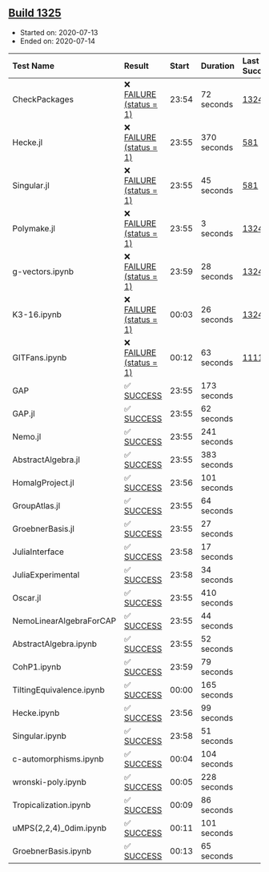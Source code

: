 ## [Build 1325](https://oscarci.mathematik.uni-kl.de/job/oscar-julia-1.4/1325/)

* Started on: 2020-07-13
* Ended on: 2020-07-14

| Test Name    | Result | Start | Duration | Last Success | First Failure |
|:-------------|:-------|:------|:---------|:-------------|:--------------|
| CheckPackages | ❌ [FAILURE (status = 1)](https://oscarci.mathematik.uni-kl.de/job/oscar-julia-1.4/1325/artifact/logs/build-1325/CheckPackages.log) | 23:54 | 72 seconds | [1324](https://oscarci.mathematik.uni-kl.de/job/oscar-julia-1.4/1324/) | [1325](https://oscarci.mathematik.uni-kl.de/job/oscar-julia-1.4/1325/) |
| Hecke.jl | ❌ [FAILURE (status = 1)](https://oscarci.mathematik.uni-kl.de/job/oscar-julia-1.4/1325/artifact/logs/build-1325/Hecke.jl.log) | 23:55 | 370 seconds | [581](https://oscarci.mathematik.uni-kl.de/job/oscar-julia-1.4/581/) | [582](https://oscarci.mathematik.uni-kl.de/job/oscar-julia-1.4/582/) |
| Singular.jl | ❌ [FAILURE (status = 1)](https://oscarci.mathematik.uni-kl.de/job/oscar-julia-1.4/1325/artifact/logs/build-1325/Singular.jl.log) | 23:55 | 45 seconds | [581](https://oscarci.mathematik.uni-kl.de/job/oscar-julia-1.4/581/) | [582](https://oscarci.mathematik.uni-kl.de/job/oscar-julia-1.4/582/) |
| Polymake.jl | ❌ [FAILURE (status = 1)](https://oscarci.mathematik.uni-kl.de/job/oscar-julia-1.4/1325/artifact/logs/build-1325/Polymake.jl.log) | 23:55 | 3 seconds | [1324](https://oscarci.mathematik.uni-kl.de/job/oscar-julia-1.4/1324/) | [1325](https://oscarci.mathematik.uni-kl.de/job/oscar-julia-1.4/1325/) |
| g-vectors.ipynb | ❌ [FAILURE (status = 1)](https://oscarci.mathematik.uni-kl.de/job/oscar-julia-1.4/1325/artifact/logs/build-1325/g-vectors.ipynb.log) | 23:59 | 28 seconds | [1324](https://oscarci.mathematik.uni-kl.de/job/oscar-julia-1.4/1324/) | [1325](https://oscarci.mathematik.uni-kl.de/job/oscar-julia-1.4/1325/) |
| K3-16.ipynb | ❌ [FAILURE (status = 1)](https://oscarci.mathematik.uni-kl.de/job/oscar-julia-1.4/1325/artifact/logs/build-1325/K3-16.ipynb.log) | 00:03 | 26 seconds | [1324](https://oscarci.mathematik.uni-kl.de/job/oscar-julia-1.4/1324/) | [1325](https://oscarci.mathematik.uni-kl.de/job/oscar-julia-1.4/1325/) |
| GITFans.ipynb | ❌ [FAILURE (status = 1)](https://oscarci.mathematik.uni-kl.de/job/oscar-julia-1.4/1325/artifact/logs/build-1325/GITFans.ipynb.log) | 00:12 | 63 seconds | [1111](https://oscarci.mathematik.uni-kl.de/job/oscar-julia-1.4/1111/) | [1112](https://oscarci.mathematik.uni-kl.de/job/oscar-julia-1.4/1112/) |
| GAP | ✅ [SUCCESS](https://oscarci.mathematik.uni-kl.de/job/oscar-julia-1.4/1325/artifact/logs/build-1325/GAP.log) | 23:55 | 173 seconds |  |  |
| GAP.jl | ✅ [SUCCESS](https://oscarci.mathematik.uni-kl.de/job/oscar-julia-1.4/1325/artifact/logs/build-1325/GAP.jl.log) | 23:55 | 62 seconds |  |  |
| Nemo.jl | ✅ [SUCCESS](https://oscarci.mathematik.uni-kl.de/job/oscar-julia-1.4/1325/artifact/logs/build-1325/Nemo.jl.log) | 23:55 | 241 seconds |  |  |
| AbstractAlgebra.jl | ✅ [SUCCESS](https://oscarci.mathematik.uni-kl.de/job/oscar-julia-1.4/1325/artifact/logs/build-1325/AbstractAlgebra.jl.log) | 23:55 | 383 seconds |  |  |
| HomalgProject.jl | ✅ [SUCCESS](https://oscarci.mathematik.uni-kl.de/job/oscar-julia-1.4/1325/artifact/logs/build-1325/HomalgProject.jl.log) | 23:56 | 101 seconds |  |  |
| GroupAtlas.jl | ✅ [SUCCESS](https://oscarci.mathematik.uni-kl.de/job/oscar-julia-1.4/1325/artifact/logs/build-1325/GroupAtlas.jl.log) | 23:55 | 64 seconds |  |  |
| GroebnerBasis.jl | ✅ [SUCCESS](https://oscarci.mathematik.uni-kl.de/job/oscar-julia-1.4/1325/artifact/logs/build-1325/GroebnerBasis.jl.log) | 23:55 | 27 seconds |  |  |
| JuliaInterface | ✅ [SUCCESS](https://oscarci.mathematik.uni-kl.de/job/oscar-julia-1.4/1325/artifact/logs/build-1325/JuliaInterface.log) | 23:58 | 17 seconds |  |  |
| JuliaExperimental | ✅ [SUCCESS](https://oscarci.mathematik.uni-kl.de/job/oscar-julia-1.4/1325/artifact/logs/build-1325/JuliaExperimental.log) | 23:58 | 34 seconds |  |  |
| Oscar.jl | ✅ [SUCCESS](https://oscarci.mathematik.uni-kl.de/job/oscar-julia-1.4/1325/artifact/logs/build-1325/Oscar.jl.log) | 23:55 | 410 seconds |  |  |
| NemoLinearAlgebraForCAP | ✅ [SUCCESS](https://oscarci.mathematik.uni-kl.de/job/oscar-julia-1.4/1325/artifact/logs/build-1325/NemoLinearAlgebraForCAP.log) | 23:55 | 44 seconds |  |  |
| AbstractAlgebra.ipynb | ✅ [SUCCESS](https://oscarci.mathematik.uni-kl.de/job/oscar-julia-1.4/1325/artifact/logs/build-1325/AbstractAlgebra.ipynb.log) | 23:55 | 52 seconds |  |  |
| CohP1.ipynb | ✅ [SUCCESS](https://oscarci.mathematik.uni-kl.de/job/oscar-julia-1.4/1325/artifact/logs/build-1325/CohP1.ipynb.log) | 23:59 | 79 seconds |  |  |
| TiltingEquivalence.ipynb | ✅ [SUCCESS](https://oscarci.mathematik.uni-kl.de/job/oscar-julia-1.4/1325/artifact/logs/build-1325/TiltingEquivalence.ipynb.log) | 00:00 | 165 seconds |  |  |
| Hecke.ipynb | ✅ [SUCCESS](https://oscarci.mathematik.uni-kl.de/job/oscar-julia-1.4/1325/artifact/logs/build-1325/Hecke.ipynb.log) | 23:56 | 99 seconds |  |  |
| Singular.ipynb | ✅ [SUCCESS](https://oscarci.mathematik.uni-kl.de/job/oscar-julia-1.4/1325/artifact/logs/build-1325/Singular.ipynb.log) | 23:58 | 51 seconds |  |  |
| c-automorphisms.ipynb | ✅ [SUCCESS](https://oscarci.mathematik.uni-kl.de/job/oscar-julia-1.4/1325/artifact/logs/build-1325/c-automorphisms.ipynb.log) | 00:04 | 104 seconds |  |  |
| wronski-poly.ipynb | ✅ [SUCCESS](https://oscarci.mathematik.uni-kl.de/job/oscar-julia-1.4/1325/artifact/logs/build-1325/wronski-poly.ipynb.log) | 00:05 | 228 seconds |  |  |
| Tropicalization.ipynb | ✅ [SUCCESS](https://oscarci.mathematik.uni-kl.de/job/oscar-julia-1.4/1325/artifact/logs/build-1325/Tropicalization.ipynb.log) | 00:09 | 86 seconds |  |  |
| uMPS(2,2,4)_0dim.ipynb | ✅ [SUCCESS](https://oscarci.mathematik.uni-kl.de/job/oscar-julia-1.4/1325/artifact/logs/build-1325/uMPS-2-2-4-_0dim.ipynb.log) | 00:11 | 101 seconds |  |  |
| GroebnerBasis.ipynb | ✅ [SUCCESS](https://oscarci.mathematik.uni-kl.de/job/oscar-julia-1.4/1325/artifact/logs/build-1325/GroebnerBasis.ipynb.log) | 00:13 | 65 seconds |  |  |

